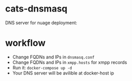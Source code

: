 # cats-dnsmasq
DNS server for nuage deployment:
# workflow
* Change FQDNs and IPs in `dnsmasq.conf`
* Change FQDNs and IPs in `xmpp.hosts` for xmpp records
* Run it: `docker-compose up -d`
* Your DNS server will be avilible at docker-host ip
